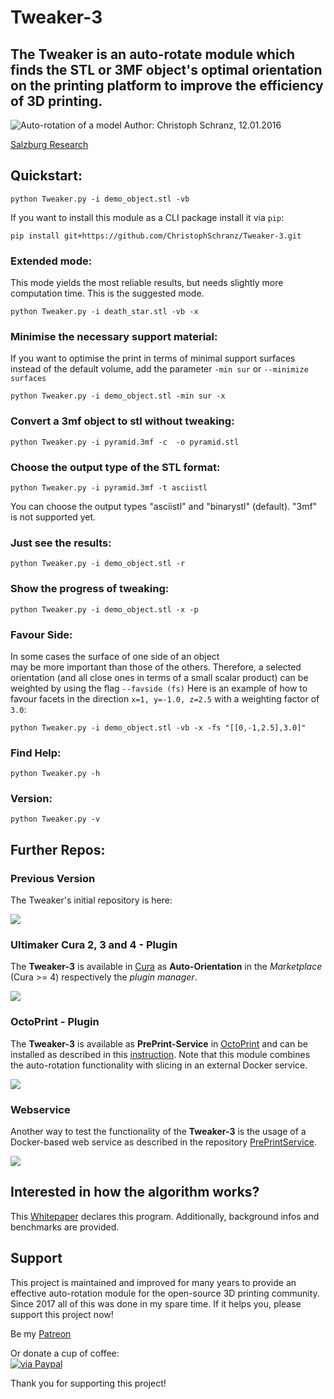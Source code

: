 # Tweaker-3
## The Tweaker is an auto-rotate module which finds the STL or 3MF object's optimal orientation on the printing platform to improve the efficiency of 3D printing.

![Auto-rotation of a model](https://github.com/ChristophSchranz/Tweaker-3/blob/master/auto-rotation.png)
Author: Christoph Schranz, 12.01.2016 

[Salzburg Research](http://www.salzburgresearch.at/blog/3d-print-positioning/)

## Quickstart:  

`python Tweaker.py -i demo_object.stl -vb`

If you want to install this module as a CLI package install it via `pip`:

    pip install git+https://github.com/ChristophSchranz/Tweaker-3.git

### Extended mode:

This mode yields the most reliable results, 
but needs slightly more computation time. 
This is the suggested mode.

`python Tweaker.py -i death_star.stl -vb -x`


### Minimise the necessary support material:

If you want to optimise the print in terms of minimal support surfaces
 instead of the default volume, add the parameter `-min sur` 
 or `--minimize surfaces`

`python Tweaker.py -i demo_object.stl -min sur -x`



### Convert a 3mf object to stl without tweaking:

`python Tweaker.py -i pyramid.3mf -c  -o pyramid.stl`


### Choose the output type of the STL format:

`python Tweaker.py -i pyramid.3mf -t asciistl`

You can choose the output types "asciistl" and 
"binarystl" (default). "3mf" is not supported yet.


### Just see the results:

`python Tweaker.py -i demo_object.stl -r`


### Show the progress of tweaking:

`python Tweaker.py -i demo_object.stl -x -p`



### Favour Side:

In some cases the surface of one side of an object  
may be more important than those of the others. 
Therefore, a selected orientation (and all close ones in terms of a small scalar product) 
can be weighted by using the flag `--favside (fs)` Here is an example 
of how to favour facets in the direction `x=1, y=-1.0, z=2.5` with a weighting factor 
of `3.0`:

`python Tweaker.py -i demo_object.stl -vb -x -fs "[[0,-1,2.5],3.0]"`


### Find Help:

`python Tweaker.py -h`

### Version:

`python Tweaker.py -v`


## Further Repos:

### Previous Version

The Tweaker's initial repository is here:

<a href="https://github.com/iot-salzburg/STL-tweaker">
  <img align="center" src="https://github-readme-stats.vercel.app/api/pin/?username=iot-salzburg&repo=STL-Tweaker&theme=slateorange" />
</a>


### Ultimaker Cura 2, 3 and 4 - Plugin

The **Tweaker-3** is available in [Cura](https://ultimaker.com/software/ultimaker-cura) 
as **Auto-Orientation** in the *Marketplace* (Cura >= 4) respectively 
the *plugin manager*. 

<a href="https://github.com/nallath/CuraOrientationPlugin">
  <img align="center" src="https://github-readme-stats.vercel.app/api/pin/?username=nallath&repo=CuraOrientationPlugin&theme=slateorange" />
</a>


### OctoPrint - Plugin

The **Tweaker-3** is available as **PrePrint-Service** in [OctoPrint](https://octoprint.org/) 
and can be installed as described in this 
[instruction](https://plugins.octoprint.org/plugins/preprintservice/). 
Note that this module combines the auto-rotation functionality with slicing in an external Docker service.

<a href="https://github.com/ChristophSchranz/Octoprint-PrePrintService">
  <img align="center" src="https://github-readme-stats.vercel.app/api/pin/?username=christophschranz&repo=Octoprint-PrePrintService&theme=slateorange" />
</a>

### Webservice

Another way to test the functionality of the **Tweaker-3** is the usage of a Docker-based web service
as described in the repository [PrePrintService](https://github.com/ChristophSchranz/Pre-Print-Service).

<a href="https://github.com/ChristophSchranz/PrePrintService">
  <img align="center" src="https://github-readme-stats.vercel.app/api/pin/?username=christophschranz&repo=Pre-Print-Service&theme=slateorange" />
</a>


## Interested in how the algorithm works?

This [Whitepaper](https://www.researchgate.net/publication/311765131_Tweaker_-_Auto_Rotation_Module_for_FDM_3D_Printing) 
declares this program. Additionally, background 
infos and benchmarks are provided.

## Support

This project is maintained and improved for many years to provide an effective auto-rotation module for the open-source 3D printing community. 
Since 2017 all of this was done in my spare time. If it helps you, please support this project now!

Be my [Patreon](https://www.patreon.com/chris_schranz)

Or donate a cup of coffee:  
[![via Paypal](https://img.shields.io/badge/Donate-PayPal-green.svg)](https://www.paypal.com/cgi-bin/webscr?cmd=_s-xclick&hosted_button_id=RG7UBJMUNLMHN&source=url)

Thank you for supporting this project!
